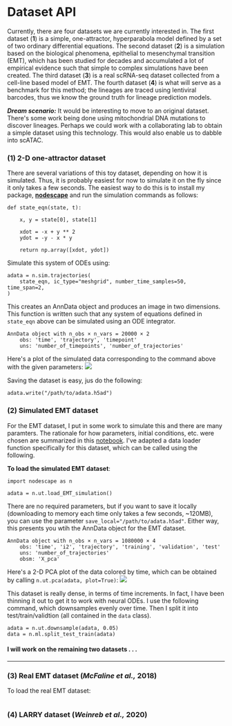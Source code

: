 # Dataset API

Currently, there are four datasets we are currently interested in. The first dataset (**1**) is a simple, one-attractor, hyperparabola model defined by a set of two ordinary differential equations. The second dataset (**2**) is a simulation based on the biological phenomena, epithelial to mesenchymal transition (EMT), which has been studied for decades and accumulated a lot of empirical evidence such that simple to complex simulations have been created. The third dataset (**3**) is a real scRNA-seq dataset collected from a cell-line based model of EMT. The fourth dataset (**4**) is what will serve as a benchmark for this method; the lineages are traced using lentiviral barcodes, thus we know the ground truth for lineage prediction models. 

***Dream scenario:*** It would be interesting to move to an original dataset. There's some work being done using mitochondrial DNA mutations to discover lineages. Perhaps we could work with a collaborating lab to obtain a simple dataset using this technology. This would also enable us to dabble into scATAC. 

### (1) 2-D one-attractor dataset

There are several variations of this toy dataset, depending on how it is simulated. Thus, it is probably easiest for now to simulate it on the fly since it only takes a few seconds. The easiest way to do this is to install my package, <a href="https://github.com/mvinyard/nodescape">**nodescape**</a> and run the simulation commands as follows:

```
def state_eqn(state, t):

    x, y = state[0], state[1]

    xdot = -x + y ** 2
    ydot = -y - x * y

    return np.array([xdot, ydot])
```
Simulate this system of ODEs using:
```
adata = n.sim.trajectories(
    state_eqn, ic_type="meshgrid", number_time_samples=50, time_span=2,
)
```
This creates an AnnData object and produces an image in two dimensions. This function is written such that any system of equations defined in `state_eqn` above can be simulated using an ODE integrator. 
```
AnnData object with n_obs × n_vars = 20000 × 2
    obs: 'time', 'trajectory', 'timepoint'
    uns: 'number_of_timepoints', 'number_of_trajectories'
```
Here's a plot of the simulated data corresponding to the command above with the given parameters:
![](https://i.imgur.com/0eYLiFN.png)

Saving the dataset is easy, jus do the following:
```
adata.write("/path/to/adata.h5ad")
```

### (2) Simulated EMT dataset

For the EMT dataset, I put in some work to simulate this and there are many paramters. The rationale for how parameters, initial conditions, etc. were chosen are summarized in this <a href="https://github.com/pinellolab/sc-neural-ODEs/tree/main/notebooks/EMT_Simulation.ipynb">notebook</a>. I've adapted a data loader function specifically for this dataset, which can be called using the following. 

**To load the simulated EMT dataset**:
```
import nodescape as n

adata = n.ut.load_EMT_simulation()
```
There are no required parameters, but if you want to save it locally (downloading to memory each time only takes a few seconds, ~120MB), you can use the parameter `save_local="/path/to/adata.h5ad"`. Either way, this presents you wtih the AnnData object for the EMT dataset. 
```
AnnData object with n_obs × n_vars = 1080000 × 4
    obs: 'time', 'i2', 'trajectory', 'training', 'validation', 'test'
    uns: 'number_of_trajectories'
    obsm: 'X_pca'
```
Here's a 2-D PCA plot of the data colored by time, which can be obtained by calling `n.ut.pca(adata, plot=True)`:
![](https://i.imgur.com/rO26aDW.png)

This dataset is really dense, in terms of time increments. In fact, I have been thinning it out to get it to work with neural ODEs. I use the following command, which downsamples evenly over time. Then I split it into test/train/validtion (all contained in the `data` class).
```
adata = n.ut.downsample(adata, 0.05)
data = n.ml.split_test_train(adata)
```

#### I will work on the remaining two datasets . . .
---

### (3) Real EMT dataset (*McFaline et al.,* 2018)
To load the real EMT dataset:
```

```

### (4) LARRY dataset (*Weinreb et al.,* 2020)

```

```
